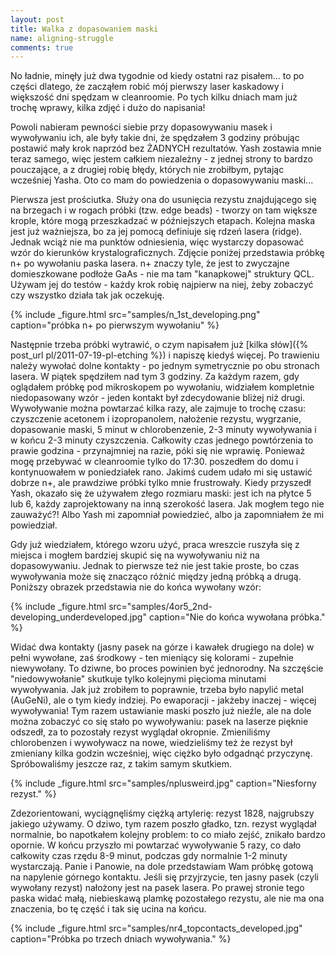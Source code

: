 ```yaml
---
layout: post
title: Walka z dopasowaniem maski
name: aligning-struggle
comments: true
---
```


No ładnie, minęły już dwa tygodnie od kiedy ostatni raz pisałem... to po części dlatego, że zacząłem robić mój pierwszy laser kaskadowy i większość dni spędzam w cleanroomie. Po tych kilku dniach mam już trochę wprawy, kilka zdjęć i dużo do napisania!

Powoli nabieram pewności siebie przy dopasowywaniu masek i wywoływaniu ich, ale były takie dni, że spędzałem 3 godziny próbując postawić mały krok naprzód bez ŻADNYCH rezultatów. Yash zostawia mnie teraz samego, więc jestem całkiem niezależny - z jednej strony to bardzo pouczające, a z drugiej robię błędy, których nie zrobiłbym, pytając wcześniej Yasha. Oto co mam do powiedzenia o dopasowywaniu maski...

Pierwsza jest prościutka. Służy ona do usunięcia rezystu znajdującego się na brzegach i w rogach próbki (tzw. edge beads) - tworzy on tam większe krople, które mogą przeszkadzać w późniejszych etapach. Kolejna maska jest już ważniejsza, bo za jej pomocą definiuje się rdzeń lasera (ridge). Jednak wciąż nie ma punktów odniesienia, więc wystarczy dopasować wzór do kierunków krystalograficznych. Zdjęcie poniżej przedstawia próbkę n+ po wywołaniu paska lasera. n+ znaczy tyle, że jest to zwyczajne domieszkowane podłoże GaAs - nie ma tam "kanapkowej" struktury QCL. Używam jej do testów - każdy krok robię najpierw na niej, żeby zobaczyć czy wszystko działa tak jak oczekuję.

{% include _figure.html src="samples/n_1st_developing.png" caption="próbka n+ po pierwszym wywołaniu" %}

Następnie trzeba próbki wytrawić, o czym napisałem już [kilka słów]({% post_url pl/2011-07-19-pl-etching %}) i napiszę kiedyś więcej. Po trawieniu należy wywołać dolne kontakty - po jednym symetrycznie po obu stronach lasera. W piątek spędziłem nad tym 3 godziny. Za każdym razem, gdy oglądałem próbkę pod mikroskopem po wywołaniu, widziałem kompletnie niedopasowany wzór - jeden kontakt był zdecydowanie bliżej niż drugi. Wywoływanie można powtarzać kilka razy, ale zajmuje to trochę czasu: czyszczenie acetonem i izopropanolem, nałożenie rezystu, wygrzanie, dopasowanie maski, 5 minut w chlorobenzenie, 2-3 minuty wywoływania i w końcu 2-3 minuty czyszczenia. Całkowity czas jednego powtórzenia to prawie godzina - przynajmniej na razie, póki się nie wprawię. Ponieważ mogę przebywać w cleanroomie tylko do 17:30. poszedłem do domu i kontynuowałem w poniedziałek rano. Jakimś cudem udało mi się ustawić dobrze n+, ale prawdziwe próbki tylko mnie frustrowały. Kiedy przyszedł Yash, okazało się że używałem złego rozmiaru maski: jest ich na płytce 5 lub 6, każdy zaprojektowany na inną szerokość lasera. Jak mogłem tego nie zauważyć?! Albo Yash mi zapomniał powiedzieć, albo ja zapomniałem że mi powiedział.

Gdy już wiedziałem, którego wzoru użyć, praca wreszcie ruszyła się z miejsca i mogłem bardziej skupić się na wywoływaniu niż na dopasowywaniu. Jednak to pierwsze też nie jest takie proste, bo czas wywoływania może się znacząco różnić między jedną próbką a drugą. Poniższy obrazek przedstawia nie do końca wywołany wzór:

{% include _figure.html src="samples/4or5_2nd-developing_underdeveloped.jpg" caption="Nie do końca wywołana próbka." %}

Widać dwa kontakty (jasny pasek na górze i kawałek drugiego na dole) w pełni wywołane, zaś środkowy - ten mieniący się kolorami - zupełnie niewywołany. To dziwne, bo proces powinien być jednorodny. Na szczęście "niedowywołanie" skutkuje tylko kolejnymi pięcioma minutami wywoływania. Jak już zrobiłem to poprawnie, trzeba było napylić metal (AuGeNi), ale o tym kiedy indziej. Po ewaporacji - jakżeby inaczej - więcej wywoływania! Tym razem ustawianie maski poszło już nieźle, ale na dole można zobaczyć co się stało po wywoływaniu: pasek na laserze pięknie odszedł, za to pozostały rezyst wyglądał okropnie. Zmieniliśmy chlorobenzen i wywoływacz na nowe, wiedzieliśmy też że rezyst był zmieniany kilka godzin wcześniej, więc ciężko było odgadnąć przyczynę. Spróbowaliśmy jeszcze raz, z takim samym skutkiem.

{% include _figure.html src="samples/nplusweird.jpg" caption="Niesforny rezyst." %}

Zdezorientowani, wyciągnęliśmy ciężką artylerię: rezyst 1828, najgrubszy jakiego używamy. O dziwo, tym razem poszło gładko, tzn. rezyst wyglądał normalnie, bo napotkałem kolejny problem: to co miało zejść, znikało bardzo opornie. W końcu przyszło mi powtarzać wywoływanie 5 razy, co dało całkowity czas rzędu 8-9 minut, podczas gdy normalnie 1-2 minuty wystarczają. Panie i Panowie, na dole przedstawiam Wam próbkę gotową na napylenie górnego kontaktu. Jeśli się przyjrzycie, ten jasny pasek (czyli wywołany rezyst) nałożony jest na pasek lasera. Po prawej stronie tego paska widać małą, niebieskawą plamkę pozostałego rezystu, ale nie ma ona znaczenia, bo tę część i tak się ucina na końcu.

{% include _figure.html src="samples/nr4_topcontacts_developed.jpg" caption="Próbka po trzech dniach wywoływania." %}